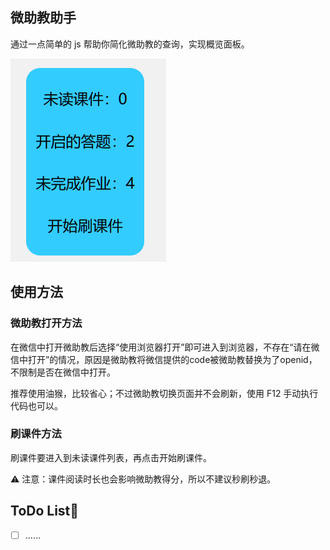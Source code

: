 ## 微助教助手

通过一点简单的 js 帮助你简化微助教的查询，实现概览面板。

![界面](./img/外貌.png)

## 使用方法

### 微助教打开方法

在微信中打开微助教后选择“使用浏览器打开”即可进入到浏览器，不存在“请在微信中打开”的情况，原因是微助教将微信提供的code被微助教替换为了openid，不限制是否在微信中打开。

推荐使用油猴，比较省心；不过微助教切换页面并不会刷新，使用 F12 手动执行代码也可以。

### 刷课件方法

刷课件要进入到未读课件列表，再点击开始刷课件。

⚠ 注意：课件阅读时长也会影响微助教得分，所以不建议秒刷秒退。

## ToDo List📜
- [ ] ……
